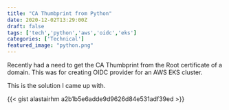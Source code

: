 ```yaml
---
title: "CA Thumbprint from Python"
date: 2020-12-02T13:29:00Z
draft: false
tags: ['tech','python','aws','oidc','eks']
categories: ['Technical']
featured_image: "python.png"
---
```


Recently had a need to get the CA Thumbprint from the Root certificate of a domain. This was for creating OIDC provider for an AWS EKS cluster.

This is the solution I came up with.

{{< gist alastairhm  a2b1b5e6adde9d9626d84e531adf39ed >}}

